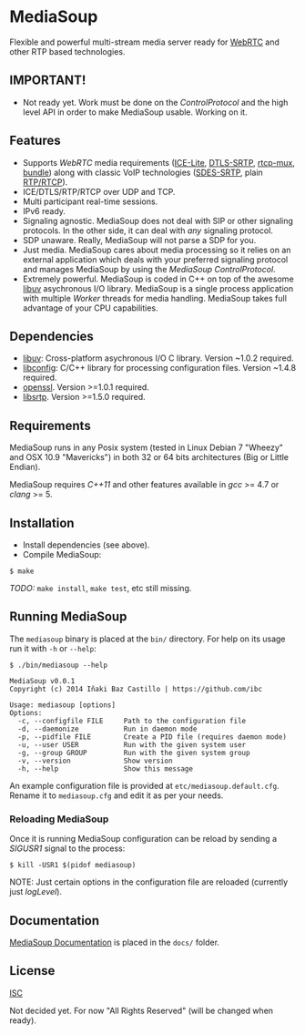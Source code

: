 # MediaSoup

Flexible and powerful multi-stream media server ready for [WebRTC](http://www.webrtc.org/) and other RTP based technologies.


## IMPORTANT!

* Not ready yet. Work must be done on the *ControlProtocol* and the high level API in order to make MediaSoup usable. Working on it.


## Features

* Supports *WebRTC* media requirements ([ICE-Lite](http://tools.ietf.org/html/rfc5245), [DTLS-SRTP](http://tools.ietf.org/html/rfc5764), [rtcp-mux](http://tools.ietf.org/html/rfc5761), [bundle](http://tools.ietf.org/html/draft-ietf-mmusic-sdp-bundle-negotiation)) along with classic VoIP technologies ([SDES-SRTP](http://tools.ietf.org/html/rfc4568), plain [RTP/RTCP](http://tools.ietf.org/html/rfc3550)).
* ICE/DTLS/RTP/RTCP over UDP and TCP.
* Multi participant real-time sessions.
* IPv6 ready.
* Signaling agnostic. MediaSoup does not deal with SIP or other signaling protocols. In the other side, it can deal with *any* signaling protocol.
* SDP unaware. Really, MediaSoup will not parse a SDP for you.
* Just media. MediaSoup cares about media processing so it relies on an external application which deals with your preferred signaling protocol and manages MediaSoup by using the *MediaSoup ControlProtocol*.
* Extremely powerful. MediaSoup is coded in C++ on top of the awesome [libuv](https://github.com/libuv/libuv) asychronous I/O library. MediaSoup is a single process application with multiple *Worker* threads for media handling. MediaSoup takes full advantage of your CPU capabilities.


## Dependencies

* [libuv](https://github.com/libuv/libuv): Cross-platform asychronous I/O C library. Version ~1.0.2 required.
* [libconfig](http://www.hyperrealm.com/libconfig/): C/C++ library for processing configuration files. Version ~1.4.8 required.
* [openssl](https://www.openssl.org). Version >=1.0.1 required.
* [libsrtp](https://github.com/cisco/libsrtp). Version >=1.5.0 required.


## Requirements

MediaSoup runs in any Posix system (tested in Linux Debian 7 "Wheezy" and OSX 10.9 "Mavericks") in both 32 or 64 bits architectures (Big or Little Endian).

MediaSoup requires *C++11* and other features available in *gcc* >= 4.7 or *clang* >= 5.


## Installation

* Install dependencies (see above).
* Compile MediaSoup:
```
$ make
```

*TODO:* `make install`, `make test`, etc still missing.


## Running MediaSoup

The `mediasoup` binary is placed at the `bin/` directory. For help on its usage run it with `-h` or `--help`:

```
$ ./bin/mediasoup --help

MediaSoup v0.0.1
Copyright (c) 2014 Iñaki Baz Castillo | https://github.com/ibc

Usage: mediasoup [options]
Options:
  -c, --configfile FILE     Path to the configuration file
  -d, --daemonize           Run in daemon mode
  -p, --pidfile FILE        Create a PID file (requires daemon mode)
  -u, --user USER           Run with the given system user
  -g, --group GROUP         Run with the given system group
  -v, --version             Show version
  -h, --help                Show this message
```

An example configuration file is provided at `etc/mediasoup.default.cfg`. Rename it to `mediasoup.cfg` and edit it as per your needs.


### Reloading MediaSoup

Once it is running MediaSoup configuration can be reload by sending a *SIGUSR1* signal to the process:
```
$ kill -USR1 $(pidof mediasoup)
```

NOTE: Just certain options in the configuration file are reloaded (currently just *logLevel*).


## Documentation

[MediaSoup Documentation](docs/index.md) is placed in the `docs/` folder.


## License

[ISC](./LICENSE)

Not decided yet. For now "All Rights Reserved" (will be changed when ready).
